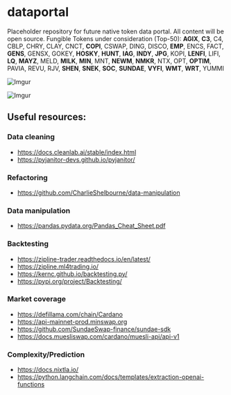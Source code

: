 # dataportal
Placeholder repository for future native token data portal. All content will be open source.
Fungible Tokens under consideration (Top-50): **AGIX**, **C3**, C4, CBLP, CHRY, CLAY, CNCT, **COPI**, CSWAP, DING, DISCO, **EMP**, ENCS, FACT, **GENS**, GENSX, GOKEY, **HOSKY**, **HUNT**, **IAG**, **INDY**, **JPG**, KOPI, **LENFI**, LIFI, **LQ**, **MAYZ**, MELD, **MILK**, **MIN**, MNT, **NEWM**, **NMKR**, NTX, OPT, **OPTIM**, PAVIA, REVU, RJV, **SHEN**, **SNEK**, **SOC**, **SUNDAE**, **VYFI**, **WMT**, **WRT**, YUMMI

![Imgur](https://i.imgur.com/RWohrGX.jpg)

![Imgur](https://i.imgur.com/lpL24Tz.jpg)

## Useful resources:
### Data cleaning
* https://docs.cleanlab.ai/stable/index.html
* https://pyjanitor-devs.github.io/pyjanitor/ 
### Refactoring
* https://github.com/CharlieShelbourne/data-manipulation
### Data manipulation
* https://pandas.pydata.org/Pandas_Cheat_Sheet.pdf
### Backtesting
* https://zipline-trader.readthedocs.io/en/latest/
* https://zipline.ml4trading.io/
* https://kernc.github.io/backtesting.py/
* https://pypi.org/project/Backtesting/
### Market coverage
* https://defillama.com/chain/Cardano
* https://api-mainnet-prod.minswap.org
* https://github.com/SundaeSwap-finance/sundae-sdk
* https://docs.muesliswap.com/cardano/muesli-api/api-v1
### Complexity/Prediction
* https://docs.nixtla.io/
* https://python.langchain.com/docs/templates/extraction-openai-functions
